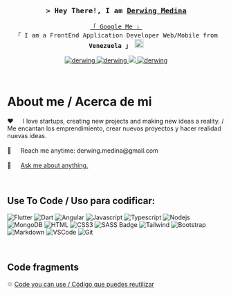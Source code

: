 <!-- Intro  -->
<h3 align="center">
        <samp>&gt; Hey There!, I am
                <b><a target="_blank" href="https://derwing-portfolio.netlify.app">Derwing Medina</a></b>
        </samp>
</h3>

<p align="center"> 
  <samp>
    <a href="https://www.google.com/search?q=Al+Siam](https://www.google.com/search?q=Derwing+Medina">「 Google Me 」</a>
    <br>
    「 I am a FrontEnd Application Developer Web/Mobile from <b>Venezuela 」</b> <img src="https://cdn-icons-png.flaticon.com/128/15363/15363237.png?style="height="20px" 」
    <br>
    <br>
  </samp>
</p>

<p align="center">
 <a href="https://derwing-portfolio.netlify.app" target="blank">
  <img src="https://img.shields.io/badge/Website-DC143C?style=for-the-badge&logo=medium&logoColor=white" alt="derwing" />
 </a>
 <a href="https://www.linkedin.com/in/derwing" target="_blank">
  <img src="https://img.shields.io/badge/LinkedIn-0077B5?style=for-the-badge&logo=linkedin&logoColor=white" alt="derwing"/>
 </a>
 <a href="https://twitter.com/derwing" target="_blank">
  <img src="https://img.shields.io/badge/Twitter-1DA1F2?style=for-the-badge&logo=twitter&logoColor=white" />
 </a>
 <a href="https://www.instagram.com/derwing.medina" target="_blank">
  <img src="https://img.shields.io/badge/Instagram-fe4164?style=for-the-badge&logo=instagram&logoColor=white" alt="derwing" />
 </a> 
</p>
<br />

<!-- About Section -->

# About me / Acerca de mi

<p>
 ❤️ &emsp; I love startups, creating new projects and making new ideas a reality. / Me encantan los emprendimiento, crear nuevos proyectos y hacer realidad nuevas ideas. <br/><br/>
 📧 &emsp; Reach me anytime: derwing.medina@gmail.com<br/><br/>
 💬 &emsp; <a href="https://github.com/derwing/derwing/issues">Ask me about anything.</a>
</p>
<br/>

## Use To Code / Uso para codificar:

![Flutter](https://img.shields.io/badge/Flutter-ADD8E6?style=for-the-badge&labelColor=black&logo=flutter&logoColor=ADD8E6)
![Dart](https://img.shields.io/badge/Dart-ADD8E6?style=for-the-badge&labelColor=black&logo=dart&logoColor=ADD8E6)
![Angular](https://img.shields.io/badge/Angular-FF0000?style=for-the-badge&labelColor=black&logo=angular&logoColor=FF0000)
![Javascript](https://img.shields.io/badge/Javascript-F0DB4F?style=for-the-badge&labelColor=black&logo=javascript&logoColor=F0DB4F)
![Typescript](https://img.shields.io/badge/Typescript-007acc?style=for-the-badge&labelColor=black&logo=typescript&logoColor=007acc)
![Nodejs](https://img.shields.io/badge/Nodejs-3C873A?style=for-the-badge&labelColor=black&logo=node.js&logoColor=3C873A)
![MongoDB](https://img.shields.io/badge/MongoDB-4EA94B?style=for-the-badge&logo=mongodb&logoColor=white)
![HTML](https://img.shields.io/badge/HTML5-E34F26?style=for-the-badge&logo=html5&logoColor=white)
![CSS3](https://img.shields.io/badge/CSS3-1572B6?style=for-the-badge&logo=css3&logoColor=white)
![SASS Badge](https://img.shields.io/badge/Sass-CC6699?style=for-the-badge&logo=sass&logoColor=white)
![Tailwind](https://img.shields.io/badge/Tailwind_CSS-092749?style=for-the-badge&logo=tailwindcss&logoColor=06B6D4&labelColor=000000)
![Bootstrap](https://img.shields.io/badge/Bootstrap-563D7C?style=for-the-badge&logo=bootstrap&logoColor=white)
![Markdown](https://img.shields.io/badge/Markdown-000000?style=for-the-badge&logo=markdown&logoColor=white)
![VSCode](https://img.shields.io/badge/Visual_Studio-0078d7?style=for-the-badge&logo=visual%20studio&logoColor=white)
![Git](https://img.shields.io/badge/Git-F05032?style=for-the-badge&logo=git&logoColor=white)

<br/>

## Code fragments
&#9842;  [Code you can use / Código que puedes reutilizar](code_library/Angular)
